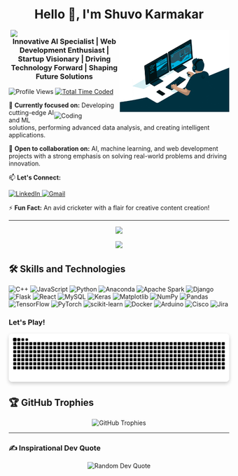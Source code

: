 
<h1 align="center">Hello 👋, I'm Shuvo Karmakar</h1>
<img align="right" width="250" src="https://github.com/EuJinnLucaShow/EuJinnLucaShow/blob/main/img/deweloper.gif" />
<p>
<img align="right" width="250" src="https://camo.githubusercontent.com/b176bdd9e89b7a6619726aa9629bcbe2db2795cd991ff67297bd7b452683a57e/68747470733a2f2f7777772e66726565636f646563616d702e6f72672f6e6577732f636f6e74656e742f696d616765732f323032322f31312f686972652d66756c6c2d737461636b2d646576656c6f70657273313534363530373437343331372d312e676966" />


<h3 align="center">Innovative AI Specialist | Web Development Enthusiast | Startup Visionary | Driving Technology Forward | Shaping Future Solutions</h3>

<img align="right" alt="Coding" width="400" src="https://coindsyz.com/wp-content/uploads/2022/03/1584023795.gif">

<p align="left">
  <img src="https://komarev.com/ghpvc/?username=shamstajbir&label=Profile%20views&color=0e75b6&style=flat" alt="Profile Views" />
  <a href="https://wakatime.com/@018d3842-a0f3-4feb-b025-748009eee0b9">
    <img src="https://wakatime.com/badge/user/018d3842-a0f3-4feb-b025-748009eee0b9.svg" alt="Total Time Coded" />
  </a>
</p>

🌱 **Currently focused on:** Developing cutting-edge AI and ML solutions, performing advanced data analysis, and creating intelligent applications.

💼 **Open to collaboration on:** AI, machine learning, and web development projects 
with a strong emphasis on solving real-world problems and driving innovation.

📫 **Let's Connect:**
<div align="left">
  <a href="https://www.linkedin.com/in/shuvo-karmakar-544498259/" target="_blank">
    <img src="https://img.shields.io/static/v1?message=LinkedIn&logo=linkedin&label=&color=0077B5&logoColor=white&style=for-the-badge" height="35" alt="LinkedIn" />
  </a>
  <a href="mailto:shuvokarmakar1234@gmail.com" target="_blank">
    <img src="https://img.shields.io/static/v1?message=Gmail&logo=gmail&label=&color=D14836&logoColor=white&style=for-the-badge" height="35" alt="Gmail" />
  </a>
</div>

⚡ **Fun Fact:** An avid cricketer with a flair for creative content creation!

---
<!--🐱CAT-->
<p align="center">
<img src="https://media.giphy.com/media/WUlplcMpOCEmTGBtBW/giphy.gif" width="100">

<!--🤔INTERESTTITLE-->
<p align="center">
<img src="https://i.imgur.com/ozEwbHs.gif">


## 🛠 Skills and Technologies

![C++](https://img.shields.io/badge/c++-%2300599C.svg?style=for-the-badge&logo=c%2B%2B&logoColor=white) ![JavaScript](https://img.shields.io/badge/javascript-%23323330.svg?style=for-the-badge&logo=javascript&logoColor=%23F7DF1E) ![Python](https://img.shields.io/badge/python-3670A0?style=for-the-badge&logo=python&logoColor=ffdd54) ![Anaconda](https://img.shields.io/badge/Anaconda-%2344A833.svg?style=for-the-badge&logo=anaconda&logoColor=white) ![Apache Spark](https://img.shields.io/badge/Apache%20Spark-FDEE21?style=for-the-badge&logo=apachespark&logoColor=black) ![Django](https://img.shields.io/badge/django-%23092E20.svg?style=for-the-badge&logo=django&logoColor=white) ![Flask](https://img.shields.io/badge/flask-%23000.svg?style=for-the-badge&logo=flask&logoColor=white) ![React](https://img.shields.io/badge/react-%2320232a.svg?style=for-the-badge&logo=react&logoColor=%2361DAFB) ![MySQL](https://img.shields.io/badge/mysql-4479A1.svg?style=for-the-badge&logo=mysql&logoColor=white) ![Keras](https://img.shields.io/badge/Keras-%23D00000.svg?style=for-the-badge&logo=Keras&logoColor=white) ![Matplotlib](https://img.shields.io/badge/Matplotlib-%23ffffff.svg?style=for-the-badge&logo=Matplotlib&logoColor=black) ![NumPy](https://img.shields.io/badge/numpy-%23013243.svg?style=for-the-badge&logo=numpy&logoColor=white) ![Pandas](https://img.shields.io/badge/pandas-%23150458.svg?style=for-the-badge&logo=pandas&logoColor=white) ![TensorFlow](https://img.shields.io/badge/TensorFlow-%23FF6F00.svg?style=for-the-badge&logo=TensorFlow&logoColor=white) ![PyTorch](https://img.shields.io/badge/PyTorch-%23EE4C2C.svg?style=for-the-badge&logo=PyTorch&logoColor=white) ![scikit-learn](https://img.shields.io/badge/scikit--learn-%23F7931E.svg?style=for-the-badge&logo=scikit-learn&logoColor=white) ![Docker](https://img.shields.io/badge/docker-%230db7ed.svg?style=for-the-badge&logo=docker&logoColor=white) ![Arduino](https://img.shields.io/badge/-Arduino-00979D?style=for-the-badge&logo=Arduino&logoColor=white) ![Cisco](https://img.shields.io/badge/cisco-%23049fd9.svg?style=for-the-badge&logo=cisco&logoColor=black) ![Jira](https://img.shields.io/badge/jira-%230A0FFF.svg?style=for-the-badge&logo=jira&logoColor=white)
<h3>Let's Play!</h3>
<p style="text-align: center;">
  <picture>
    <source media="(prefers-color-scheme: dark)" srcset="https://raw.githubusercontent.com/AISoltani/AISoltani/output/github-contribution-grid-snake-dark.svg">
    <img alt="GitHub Contribution Grid Snake Animation" src="https://raw.githubusercontent.com/AISoltani/AISoltani/output/github-contribution-grid-snake.svg" style="border-radius: 8px; box-shadow: 0 4px 8px rgba(0, 0, 0, 0.2);">
  </picture>
</p>



## 🏆 GitHub Trophies

<p align="center">
  <img src="https://github-profile-trophy.vercel.app/?username=shamstajbir&theme=radical&no-frame=true&no-bg=false&margin-w=4&column=6" alt="GitHub Trophies" />
</p>

---



### ✍️ Inspirational Dev Quote

<p align="center">
  <img src="https://quotes-github-readme.vercel.app/api?type=horizontal&theme=radical&bg_color=ffffff" alt="Random Dev Quote" />
</p>
